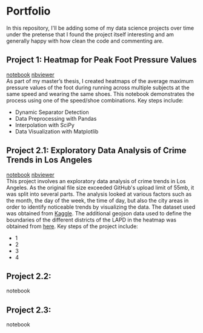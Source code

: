 # Portfolio
In this repository, I'll be adding some of my data science projects over time under the pretense that I found the project itself interesting and am generally happy with how clean the code and commenting are.

## Project 1: Heatmap for Peak Foot Pressure Values
[notebook](https://github.com/MuellerPJ/MuellerPJ.github.io/blob/0a704907a47fde2b5e421d9da41f12edfafe5898/notebooks/Heatmap_Foot_Pressure.ipynb)  [nbviewer](https://nbviewer.org/github/MuellerPJ/MuellerPJ.github.io/blob/main/notebooks/Heatmap_Foot_Pressure.ipynb)<br>
As part of my master’s thesis, I created heatmaps of the average maximum pressure values of the foot during running across multiple subjects at the same speed and wearing the same shoes. This notebook demonstrates the process using one of the speed/shoe combinations. 
Key steps include:
* Dynamic Separator Detection
* Data Preprocessing with Pandas
* Interpolation with SciPy
* Data Visualization with Matplotlib

## Project 2.1: Exploratory Data Analysis of Crime Trends in Los Angeles
[notebook](https://github.com/MuellerPJ/MuellerPJ.github.io/blob/main/notebooks/EDA_Los_Angeles_Crime_Trends.ipynb) [nbviewer](https://nbviewer.org/github/MuellerPJ/MuellerPJ.github.io/blob/main/notebooks/EDA_Los_Angeles_Crime_Trends.ipynb) <br>
This project involves an exploratory data analysis of crime trends in Los Angeles. As the original file size exceeded GitHub's upload limit of 55mb, it was split into several parts. The analysis looked at various factors such as the month, the day of the week, the time of day, but also the city areas in order to identify noticeable trends by visualizing the data. The dataset used was obtained from [Kaggle](https://www.kaggle.com/datasets/sahityasetu/crime-data-in-los-angeles-2020-to-present). The additional geojson data used to define the boundaries of the different districts of the LAPD in the heatmap was obtained from [here](https://geohub.lacity.org/datasets/lahub::lapd-divisions/explore?location=34.017393%2C-118.410104%2C9.90). Key steps of the project include:
* 1
* 2
* 3
* 4



## Project 2.2: 
notebook<br>

## Project 2.3:
notebook<br>

